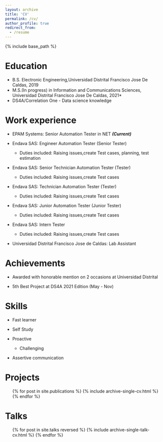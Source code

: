 ```yaml
---
layout: archive
title: 'CV'
permalink: /cv/
author_profile: true
redirect_from:
  - /resume
---
```


{% include base_path %}

# Education

- B.S. Electronic Engineering,Universidad Distrital Francisco Jose De Caldas, 2019
- M.S.(In progress) in Information and Communications Sciences, Universidad Distrital Francisco Jose De Caldas, 2021\*
- DS4A/Correlation One - Data science knowledge

# Work experience

- EPAM Systems: Senior Automation Tester in NET **_(Current)_**

- Endava SAS: Engineer Automation Tester (Senior Tester)

  - Duties included: Raising issues,create Test cases, planning, test estimation

- Endava SAS: Senior Technician Automation Tester (Tester)

  - Duties included: Raising issues,create Test cases

- Endava SAS: Technician Automation Tester (Tester)

  - Duties included: Raising issues,create Test cases

- Endava SAS: Junior Automation Tester (Junior Tester)

  - Duties included: Raising issues,create Test cases

- Endava SAS: Intern Tester

  - Duties included: Raising issues,create Test cases

- Universidad Distrital Francisco Jose de Caldas: Lab Assistant

# Achievements

- Awarded with honorable mention on 2 occasions at Universidad Distrital

- 5th Best Project at DS4A 2021 Edition (May - Nov)

# Skills

- Fast learner
- Self Study
- Proactive

  - Challenging

- Assertive communication

# Projects

<ul>{% for post in site.publications %}
    {% include archive-single-cv.html %}
  {% endfor %}</ul>
  
Talks
======
  <ul>{% for post in site.talks reversed %}
    {% include archive-single-talk-cv.html  %}
  {% endfor %}</ul>
